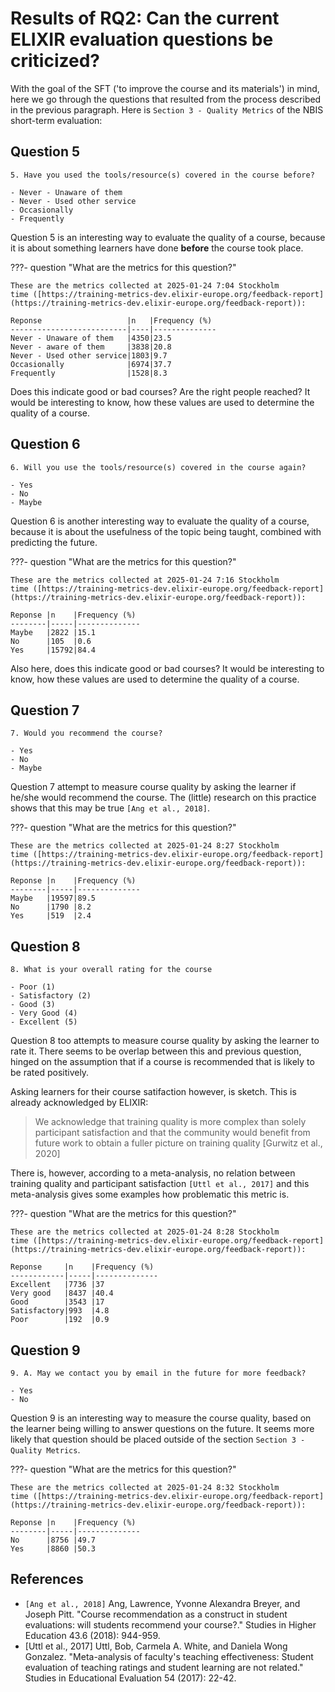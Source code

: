 # Results of RQ2: Can the current ELIXIR evaluation questions be criticized?

With the goal of the SFT ('to improve the course and its materials')
in mind, here we go through the questions that resulted from the process
described in the previous paragraph.
Here is `Section 3 - Quality Metrics` of the NBIS
short-term evaluation:

## Question 5

```text
5. Have you used the tools/resource(s) covered in the course before?

- Never - Unaware of them
- Never - Used other service
- Occasionally
- Frequently
```

Question 5 is an interesting way to evaluate the quality of a course,
because it is about something learners have done
**before** the course took place.

???- question "What are the metrics for this question?"

    These are the metrics collected at 2025-01-24 7:04 Stockholm
    time ([https://training-metrics-dev.elixir-europe.org/feedback-report](https://training-metrics-dev.elixir-europe.org/feedback-report)):

    Reponse                   |n   |Frequency (%)
    --------------------------|----|--------------
    Never - Unaware of them   |4350|23.5
    Never - aware of them     |3838|20.8
    Never - Used other service|1803|9.7
    Occasionally              |6974|37.7
    Frequently                |1528|8.3

Does this indicate good or bad courses? Are the right people reached?
It would be interesting to know, how these values are used to determine
the quality of a course.

## Question 6

```text
6. Will you use the tools/resource(s) covered in the course again?

- Yes
- No
- Maybe
```

Question 6 is another interesting way to evaluate the quality of a course,
because it is about the usefulness of the topic being taught,
combined with predicting the future.

???- question "What are the metrics for this question?"

    These are the metrics collected at 2025-01-24 7:16 Stockholm
    time ([https://training-metrics-dev.elixir-europe.org/feedback-report](https://training-metrics-dev.elixir-europe.org/feedback-report)):

    Reponse |n    |Frequency (%)
    --------|-----|--------------
    Maybe   |2822 |15.1
    No      |105  |0.6
    Yes     |15792|84.4

Also here, does this indicate good or bad courses?
It would be interesting to know, how these values are used to determine
the quality of a course.

## Question 7

```text
7. Would you recommend the course?

- Yes
- No
- Maybe
```

Question 7 attempt to measure course quality by asking the learner
if he/she would recommend the course.
The (little) research on this practice shows that this
may be true `[Ang et al., 2018]`.

???- question "What are the metrics for this question?"

    These are the metrics collected at 2025-01-24 8:27 Stockholm
    time ([https://training-metrics-dev.elixir-europe.org/feedback-report](https://training-metrics-dev.elixir-europe.org/feedback-report)):

    Reponse |n    |Frequency (%)
    --------|-----|--------------
    Maybe   |19597|89.5
    No      |1790 |8.2
    Yes     |519  |2.4

## Question 8

```text
8. What is your overall rating for the course

- Poor (1)
- Satisfactory (2)
- Good (3)
- Very Good (4)
- Excellent (5)
```

Question 8 too attempts to measure course quality by asking the learner
to rate it. There seems to be overlap between this and previous
question, hinged on the assumption that if a course is recommended
that is likely to be rated positively.

Asking learners for their course satifaction however,
is sketch. This is already acknowledged by ELIXIR:

> We acknowledge that training quality is more complex than solely
> participant satisfaction and that the community would benefit from future
> work to obtain a fuller picture on training quality [Gurwitz et al., 2020]

There is, however, according to a meta-analysis,
no relation between training quality and participant
satisfaction `[Uttl et al., 2017]` and this meta-analysis
gives some examples how problematic this metric is.

???- question "What are the metrics for this question?"

    These are the metrics collected at 2025-01-24 8:28 Stockholm
    time ([https://training-metrics-dev.elixir-europe.org/feedback-report](https://training-metrics-dev.elixir-europe.org/feedback-report)):

    Reponse     |n    |Frequency (%)
    ------------|-----|--------------
    Excellent   |7736 |37
    Very good   |8437 |40.4
    Good        |3543 |17
    Satisfactory|993  |4.8
    Poor        |192  |0.9

## Question 9

```text
9. A. May we contact you by email in the future for more feedback?

- Yes
- No
```

Question 9 is an interesting way to measure the course quality, based
on the learner being willing to answer questions on the future.
It seems more likely that question should be placed outside
of the section `Section 3 - Quality Metrics`.

???- question "What are the metrics for this question?"

    These are the metrics collected at 2025-01-24 8:32 Stockholm
    time ([https://training-metrics-dev.elixir-europe.org/feedback-report](https://training-metrics-dev.elixir-europe.org/feedback-report)):

    Reponse |n    |Frequency (%)
    --------|-----|--------------
    No      |8756 |49.7
    Yes     |8860 |50.3

## References

- `[Ang et al., 2018]` Ang, Lawrence, Yvonne Alexandra Breyer, and Joseph Pitt.
  "Course recommendation as a construct in student evaluations:
  will students recommend your course?." Studies in Higher Education 43.6
  (2018): 944-959.
- [Uttl et al., 2017]
  Uttl, Bob, Carmela A. White, and Daniela Wong Gonzalez.
  "Meta-analysis of faculty's teaching effectiveness:
  Student evaluation of teaching ratings and student learning are not related."
  Studies in Educational Evaluation 54 (2017): 22-42.

